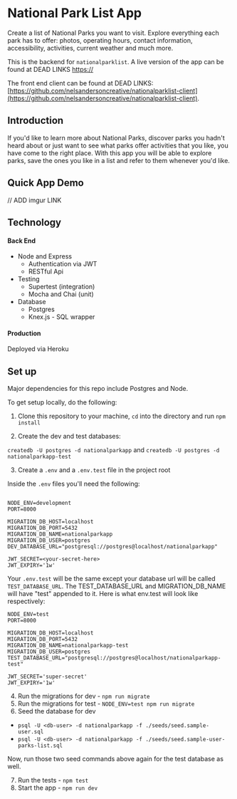 # National Park List App

Create a list of National Parks you want to visit.  Explore everything each park has to offer: photos, operating hours, contact information, accessibility, activities, current weather and much more.

This is the backend for `nationalparklist`.  A live version of the app can be found at DEAD LINKS [https://](https://)

The front end client can be found at DEAD LINKS: [https://github.com/nelsandersoncreative/nationalparklist-client](https://github.com/nelsandersoncreative/nationalparklist-client).

## Introduction

If you'd like to learn more about National Parks, discover parks you hadn't heard about or just want to see what parks offer activities that you like, you have come to the right place. With this app you will be able to explore parks, save the ones you like in a list and refer to them whenever you'd like.

## Quick App Demo

// ADD imgur LINK

## Technology

#### Back End

* Node and Express
  * Authentication via JWT
  * RESTful Api
* Testing
  * Supertest (integration)
  * Mocha and Chai (unit)
* Database
  * Postgres
  * Knex.js - SQL wrapper

#### Production

Deployed via Heroku


## Set up

Major dependencies for this repo include Postgres and Node.

To get setup locally, do the following:

1. Clone this repository to your machine, `cd` into the directory and run `npm install`


2. Create the dev and test databases: 

`createdb -U postgres -d nationalparkapp`
and 
`createdb -U postgres -d nationalparkapp-test`


3. Create a `.env` and a `.env.test` file in the project root

Inside the `.env` files you'll need the following:

````

NODE_ENV=development
PORT=8000

MIGRATION_DB_HOST=localhost
MIGRATION_DB_PORT=5432
MIGRATION_DB_NAME=nationalparkapp
MIGRATION_DB_USER=postgres
DEV_DATABASE_URL="postgresql://postgres@localhost/nationalparkapp"

JWT_SECRET=<your-secret-here>
JWT_EXPIRY='1w'

````

Your `.env.test` will be the same except your database url will be called `TEST_DATABASE_URL`. The TEST_DATABASE_URL and MIGRATION_DB_NAME will have "test" appended to it.  Here is what env.test will look like respectively:

````
NODE_ENV=test
PORT=8000

MIGRATION_DB_HOST=localhost
MIGRATION_DB_PORT=5432
MIGRATION_DB_NAME=nationalparkapp-test
MIGRATION_DB_USER=postgres
TEST_DATABASE_URL="postgresql://postgres@localhost/nationalparkapp-test"

JWT_SECRET='super-secret'
JWT_EXPIRY='1w'

````

4. Run the migrations for dev - `npm run migrate`
5. Run the migrations for test - `NODE_ENV=test npm run migrate`
6. Seed the database for dev

* `psql -U <db-user> -d nationalparkapp -f ./seeds/seed.sample-user.sql`
* `psql -U <db-user> -d nationalparkapp -f ./seeds/seed.sample-user-parks-list.sql`

Now, run those two seed commands above again for the test database as well.

7. Run the tests - `npm test`
8. Start the app - `npm run dev`
